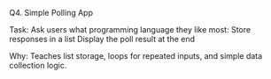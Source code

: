 Q4. Simple Polling App

Task:
Ask users what programming language they like most:
Store responses in a list
Display the poll result at the end

Why:
Teaches list storage, loops for repeated inputs, and simple data collection logic.